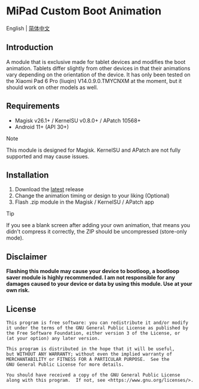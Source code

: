 # MiPad Custom Boot Animation
English | [简体中文](/README_zh-CN.md)

## Introduction
A module that is exclusive made for tablet devices and modifies the boot animation. Tablets differ slightly from other devices in that their animations vary depending on the orientation of the device. It has only been tested on the Xiaomi Pad 6 Pro (liuqin) V14.0.9.0.TMYCNXM at the moment, but it should work on other models as well.

## Requirements
- Magisk v26.1+ / KernelSU v0.8.0+ / APatch 10568+
- Android 11+ (API 30+)
> [!NOTE]
> This module is designed for Magisk. KernelSU and APatch are not fully supported and may cause issues.

## Installation
1. Download the [latest](https://github.com/G0246/mipad-custom-boot/releases/latest) release
2. Change the animation timing or design to your liking (Optional)
3. Flash .zip module in the Magisk / KernelSU / APatch app
> [!TIP]
> If you see a blank screen after adding your own animation, that means you didn't compress it correctly, the ZIP should be uncompressed (store-only mode).

## Disclaimer
**Flashing this module may cause your device to bootloop, a bootloop saver module is highly recommended. I am not responsible for any damages caused to your device or data by using this module. Use at your own risk.**

## License
    This program is free software: you can redistribute it and/or modify
    it under the terms of the GNU General Public License as published by
    the Free Software Foundation, either version 3 of the License, or
    (at your option) any later version.

    This program is distributed in the hope that it will be useful,
    but WITHOUT ANY WARRANTY; without even the implied warranty of
    MERCHANTABILITY or FITNESS FOR A PARTICULAR PURPOSE.  See the
    GNU General Public License for more details.

    You should have received a copy of the GNU General Public License
    along with this program.  If not, see <https://www.gnu.org/licenses/>.
